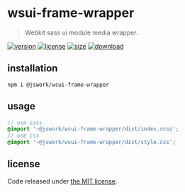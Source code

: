 # wsui-frame-wrapper
> Webkit sass ui module media wrapper.

[![version][version-image]][version-url]
[![license][license-image]][license-url]
[![size][size-image]][size-url]
[![download][download-image]][download-url]

## installation
```shell
npm i @jswork/wsui-frame-wrapper
```

## usage
```scss
// use sass
@import '~@jswork/wsui-frame-wrapper/dist/index.scss';
// use css
@import '~@jswork/wsui-frame-wrapper/dist/style.css';
```

## license
Code released under [the MIT license](https://github.com/afeiship/wsui-frame-wrapper/blob/master/LICENSE.txt).

[version-image]: https://img.shields.io/npm/v/@jswork/wsui-frame-wrapper
[version-url]: https://npmjs.org/package/@jswork/wsui-frame-wrapper

[license-image]: https://img.shields.io/npm/l/@jswork/wsui-frame-wrapper
[license-url]: https://github.com/afeiship/wsui-frame-wrapper/blob/master/LICENSE.txt

[size-image]: https://img.shields.io/bundlephobia/minzip/@jswork/wsui-frame-wrapper
[size-url]: https://github.com/afeiship/wsui-frame-wrapper/blob/master/dist/wsui-frame-wrapper.min.js

[download-image]: https://img.shields.io/npm/dm/@jswork/wsui-frame-wrapper
[download-url]: https://www.npmjs.com/package/@jswork/wsui-frame-wrapper

